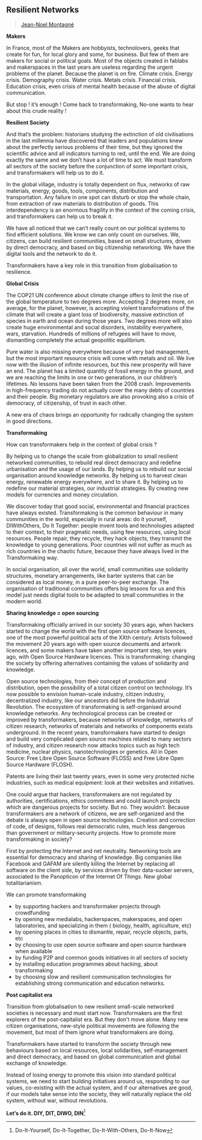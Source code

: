 ## Resilient Networks

> [Jean-Noel Montagné](../appendix/attributions.html#jean-noel-montagne)

**Makers**

In France, most of the Makers are hobbyists, technolovers, geeks that create for fun, for local glory and some, for business. But few of them are makers for social or political goals. Most of the objects created in fablabs and makerspaces in the last years are useless regarding the urgent problems of the planet. Because the planet is on fire. Climate crisis. Energy crisis. Demography crisis. Water crisis. Metals crisis. Financial crisis. Education crisis, even crisis of mental health because of the abuse of digital communication.

But stop ! it’s enough ! Come back to transformaking, No-one wants to hear about this crude reality !

**Resilient Society**

And that’s the problem: historians studying the extinction of old civilisations in the last millennia have discovered that leaders and populations knew about the perfectly serious problems of their time, but they ignored the scientific advice and all indicators turning to red, until the end. We are doing exactly the same and we don’t have a lot of time to act. We must transform all sectors of the society before the conjunction of some important crisis, and transformakers will help us to do it.

In the global village, industry is totally dependent on flux, networks of raw materials, energy, goods, tools, components, distribution and transportation. Any failure in one spot can disturb or stop the whole chain, from extraction of raw materials to distribution of goods. This interdependency is an enormous fragility in the context of the coming crisis, and transformakers can help us to break it.

We have all noticed that we can’t really count on our political systems to find efficient solutions. We know we can only count on ourselves. We, citizens, can build resilient communities, based on small structures, driven by direct democracy, and based on big citizenship networking. We have the digital tools and the network to do it.

Transformakers have a key role in this transition from globalisation to resilience.

**Global Crisis**

The COP21 UN conference about climate change offers to limit the rise of the global temperature to two degrees more. Accepting 2 degrees more, on average, for the planet, however, is accepting violent transformations of the climate that will create a giant loss of biodiversity, massive extinction of species in earth and ocean during those years. Two degrees more will also create huge environmental and social disorders, instability everywhere, wars, starvation. Hundreds of millions of refugees will have to move, dismantling completely the actual geopolitic equilibrium.

Pure water is also missing everywhere because of very bad management, but the most important resource crisis will come with metals and oil. We live now with the illusion of infinite resources, but this new prosperity will have an end. The planet has a limited quantity of fossil energy in the ground, and we are reaching the limits in one or two generations, in our children’s lifetimes. No lessons have been taken from the 2008 crash. Improvements in high-frequency trading do not actually cover the many debts of countries and their people. Big monetary regulators are also provoking also a crisis of democracy, of citizenship, of trust in each other.

A new era of chaos brings an opportunity for radically changing the system in good directions.

**Transformaking**

How can transformakers help in the context of global crisis ?

By helping us to change the scale from globalization to small resilient networked communities, to rebuild real direct democracy and redefine urbanisation and the usage of our lands. By helping us to rebuild our social organisation around knowledge networks. By helping us to harvest clean energy, renewable energy everywhere, and to share it. By helping us to redefine our material strategies, our industrial strategies. By creating new models for currencies and money circulation.

We discover today that good social, environmental and financial practices have always existed. Transformaking is the common behaviour in many communities in the world, especially in rural areas: do it yourself, DIWithOthers, Do It Together: people invent tools and technologies adapted to their context, to their pragmatic needs, using few resources, using local resources. People repair, they recycle, they hack objects, they transmit the knowledge to young generations. Poor countries will not suffer as much as rich countries in the chaotic future, because they have always lived in the Transformaking way.

In social organisation, all over the world, small communities use solidarity structures, monetary arrangements, like barter systems that can be considered as local money, in a pure peer-to-peer exchange. The organisation of traditional communities offers big lessons for us and this model just needs digital tools to be adapted to small communities in the modern world.

**Sharing knowledge = open sourcing**

Transformaking officially arrived in our society 30 years ago, when hackers started to change the world with the first open source software licences, one of the most powerful political acts of the XXth century. Artists followed the movement 20 years ago with open source documents and artwork licences, and some makers have taken another important step, ten years ago, with Open Source Hardware licences. This is transformaking: changing the society by offering alternatives containing the values of solidarity and knowledge.

Open source technologies, from their concept of production and distribution, open the possibility of a total citizen control on technology. It’s now possible to envision human-scale industry, citizen industry, decentralized industry, like our ancestors did before the Industrial Revolution. The ecosystem of transformaking is self-organised around knowledge networks. Any technological process can be created or improved by transformakers, because networks of knowledge, networks of citizen research, networks of materials and networks of components exists underground. In the recent years, transformakers have started to design and build very complicated open source machines related to many sectors of industry, and citizen research now attacks topics such as high tech medicine, nuclear physics, nanotechnologies or genetics. All in Open Source: Free Libre Open Source Software (FLOSS) and Free Libre Open Source Hardware (FLOSH).

Patents are living their last twenty years, even in some very protected niche industries, such as medical equipment: look at their websites and initiatives.

One could argue that hackers, transformakers are not regulated by authorities, certifications, ethics commitees and could launch projects which are dangerous projects for society. But no. They wouldn’t. Because transformakers are a network of citizens, we are self-organized and the debate is always open in open source technologies. Creation and correction of code, of designs, follows real democratic rules, much less dangerous than government or military-security projects. How to promote more transformaking in society?

First by protecting the Internet and net neutrality. Networking tools are essential for democracy and sharing of knowledge. Big companies like Facebook and GAFAM are silently killing the Internet by replacing all software on the client side, by services driven by their data-sucker servers, associated to the Panopticon of the Internet Of Things. New global totalitarianism.

We can promote transformaking

*   by supporting hackers and transformaker projects through crowdfunding
*   by opening new medialabs, hackerspaces, makerspaces, and open laboratories, and specializing in them ( biology, health, agriculture, etc)
*   by opening places in cities to dismantle, repair, recycle objects, parts, etc
*   by choosing to use open source software and open source hardware when available
*   by funding P2P and common goods initiatives in all sectors of society
*   by installing education programmes about hacking, about transformaking
*   by choosing slow and resilient communication technologies for establishing strong communication and education networks.

**Post capitalist era**

Transition from globalisation to new resilient small-scale networked societies is necessary and must start now. Transformakers are the first explorers of the post-capitalist era. But they don’t move alone. Many new citizen organisations, new-style political movements are following the movement, but most of them ignore what transformakers are doing.

Transformakers have started to transform the society through new behaviours based on local resources, local solidarities, self-management and direct democracy, and based on global communication and global exchange of knowledge.

Instead of losing energy to promote this vision into standard political systems, we need to start building initiatives around us, responding to our values, co-existing with the actual system, and if our alternatives are good, if our models take sense into the society, they will naturally replace the old system, without war, without revolutions.

**Let’s do it. DIY, DIT, DIWO, DIN**[^1]

[^1]: Do-It-Yourself, Do-It-Together, Do-It-With-Others, Do-It-Now
